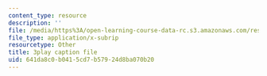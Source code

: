 ```yaml
---
content_type: resource
description: ''
file: /media/https%3A/open-learning-course-data-rc.s3.amazonaws.com/res-18-009-learn-differential-equations-up-close-with-gilbert-strang-and-cleve-moler-fall-2015/641da8c0b0415cd7b57924d8ba070b20_Ku2zZ5Vfpzo.vtt
file_type: application/x-subrip
resourcetype: Other
title: 3play caption file
uid: 641da8c0-b041-5cd7-b579-24d8ba070b20
---
```

